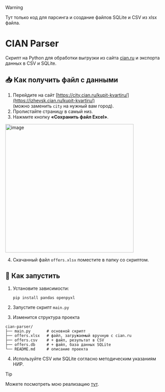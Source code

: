 > [!WARNING]
> Тут только код для парсинга и создание файлов SQLite и CSV из xlsx файла.

# CIAN Parser

Скрипт на Python для обработки выгрузки из сайта [cian.ru](https://cian.ru) и экспорта данных в CSV и SQLite.

## 📥 Как получить файл с данными

1. Перейдите на сайт [https://city.cian.ru/kupit-kvartiru/](https://izhevsk.cian.ru/kupit-kvartiru/)  
   (можно заменить `city` на нужный вам город).
2. Пролистайте страницу в самый низ.
3. Нажмите кнопку **«Сохранить файл Excel»**.
<img src="https://github.com/user-attachments/assets/28de8aea-1d03-4d13-ab86-0c3c274dd93b" alt="image" width="400">

4. Скачанный файл `offers.xlsx` поместите в папку со скриптом.

## 🚀 Как запустить

1. Установите зависимости:
   ```bash
   pip install pandas openpyxl

2. Запустите скрипт `main.py` 

   
3. Изменится структура проекта
``` shell
cian-parser/
├── main.py       # основной скрипт
├── offers.xlsx   # файл, загружаемый вручную с cian.ru
├── offers.csv    # + файл, результат в CSV
├── offers.db     # + файл, база данных SQLite
└── README.md     # описание проекта
```

4. Используйте CSV или SQLite согласно методическим указаниям НИР. 

> [!TIP]
> Можете посмотреть мою реализацию [тут](https://github.com/AniCatPro/NIR).
